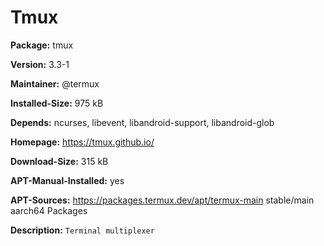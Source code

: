 # Tmux

__Package:__ tmux

__Version:__ 3.3-1

__Maintainer:__ @termux

__Installed-Size:__ 975 kB

__Depends:__ ncurses, libevent, libandroid-support, libandroid-glob

__Homepage:__ https://tmux.github.io/

__Download-Size:__ 315 kB

__APT-Manual-Installed:__ yes

__APT-Sources:__ https://packages.termux.dev/apt/termux-main stable/main aarch64 Packages

__Description:__ `Terminal multiplexer`

